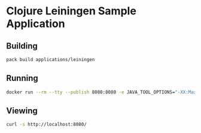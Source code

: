 # Clojure Leiningen Sample Application

## Building

```bash
pack build applications/leiningen
```

## Running

```bash
docker run --rm --tty --publish 8080:8080 -e JAVA_TOOL_OPTIONS="-XX:MaxMetaspaceSize=100M" applications/leiningen
```

## Viewing

```bash
curl -s http://localhost:8080/
```
